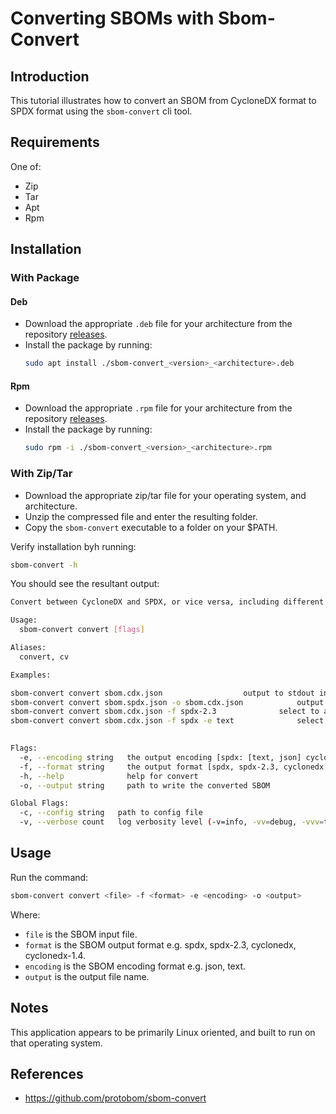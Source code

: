 # Converting SBOMs with Sbom-Convert

## Introduction

This tutorial illustrates how to convert an SBOM from CycloneDX format to SPDX format using the ```sbom-convert``` cli tool.

## Requirements

One of:

* Zip
* Tar
* Apt
* Rpm

## Installation

### With Package

#### Deb

* Download the appropriate ```.deb``` file for your architecture from the repository [releases](https://github.com/protobom/sbom-convert/releases).
* Install the package by running:
    ```bash
    sudo apt install ./sbom-convert_<version>_<architecture>.deb
    ```

#### Rpm

* Download the appropriate ```.rpm``` file for your architecture from the repository [releases](https://github.com/protobom/sbom-convert/releases).
* Install the package by running:
    ```bash
    sudo rpm -i ./sbom-convert_<version>_<architecture>.rpm
    ```

### With Zip/Tar

* Download the appropriate zip/tar file for your operating system, and architecture.
* Unzip the compressed file and enter the resulting folder. 
* Copy the ```sbom-convert``` executable to a folder on your $PATH.



Verify  installation byh running:

```bash
sbom-convert -h
```

You should see the resultant output:

```bash
Convert between CycloneDX and SPDX, or vice versa, including different specification versions.

Usage:
  sbom-convert convert [flags]

Aliases:
  convert, cv

Examples:

sbom-convert convert sbom.cdx.json         			output to stdout in inverse format
sbom-convert convert sbom.spdx.json -o sbom.cdx.json            output to a file
sbom-convert convert sbom.cdx.json -f spdx-2.3         		select to a specific format
sbom-convert convert sbom.cdx.json -f spdx -e text   	        select specific encoding
	 				

Flags:
  -e, --encoding string   the output encoding [spdx: [text, json] cyclonedx: [json] (default "json")
  -f, --format string     the output format [spdx, spdx-2.3, cyclonedx, cyclonedx-1.0, cyclonedx-1.1, cyclonedx-1.2, cyclonedx-1.3, cyclonedx-1.4, cyclonedx-1.5]
  -h, --help              help for convert
  -o, --output string     path to write the converted SBOM

Global Flags:
  -c, --config string   path to config file
  -v, --verbose count   log verbosity level (-v=info, -vv=debug, -vvv=trace)

```
## Usage

Run the command:

```bash
sbom-convert convert <file> -f <format> -e <encoding> -o <output>
```

Where:

* ```file``` is the SBOM input file.
* ```format``` is the SBOM output format e.g. spdx, spdx-2.3, cyclonedx, cyclonedx-1.4.
* ```encoding``` is the SBOM encoding format e.g. json, text.
* ```output``` is the output file name.

## Notes

This application appears to be primarily Linux oriented, and built to run on that operating system.

## References

* https://github.com/protobom/sbom-convert 